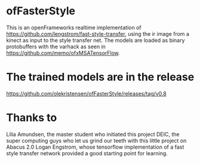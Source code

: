 # ofFasterStyle

This is an openFrameworks realtime implementation of https://github.com/lengstrom/fast-style-transfer, using the ir image from a kinect as input to the style transfer net. The models are loaded as binary protobuffers with the varhack as seen in https://github.com/memo/ofxMSATensorFlow.

# The trained models are in the release
https://github.com/olekristensen/ofFasterStyle/releases/tag/v0.8

# Thanks to
Lilia Amundsen, the master student who initiated this project
DEIC, the super computing guys who let us grind our teeth with this little project on Abacus 2.0 
Logan Engstrom, whose tensorflow implementation of a fast style transfer network provided a good starting point for learning.
